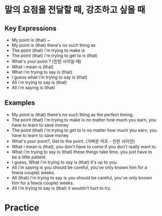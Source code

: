 # 말의 요점을 전달할 때, 강조하고 싶을 때

## Key Expressions
- My point is (that) ~
- My point is (that) there's no such thing as
- The point (that) i'm trying to make is
- The point (that) i'm trying to get to is (that)
- What's your point ? (친한 사이일 때)
- What i mean is (that)
- What i'm trying to say is (that)
- I guess what i'm trying to say is (that)
- All i'm trying to say is (that)
- All i'm saying is (that)

## Examples
- My point is (that) there's no such thing as the perfect timing.
- The point (that) i'm trying to make is no matter how much you earn, you have to learn to save money
- The point (that) i'm trying to get to is no matter how much you earn, you have to learn to save money
- What's your point?, Get to the point. (가벼운 어조 - 친한 사이만)
- What i mean is (that), you don't have to come if you don't really want to.
- What i'm trying to say is (that) these things take time. you just have to be a little patient.
- I guess, What i'm trying to say is (that) it's up to you.
- All i'm saying is you should be careful, you've only known him for a few(a couple) weeks.
- All (that) i'm trying to say is you should be careful, you've only known him for a few(a couple) weeks.
- All i'm trying to say is (that) it wouldn't hurt to try.

# Practice